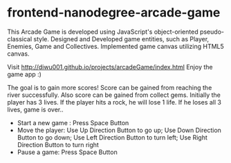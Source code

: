 frontend-nanodegree-arcade-game
===============================

This Arcade Game is developed using JavaScript's object-oriented pseudo-classical style. Designed and Developed game entities, such as Player, Enemies, Game and Collectives. Implemented game canvas utilizing HTML5 canvas. 


Visit http://diwu001.github.io/projects/arcadeGame/index.html    Enjoy the game app :)


The goal is to gain more scores! Score can be gained from reaching the river successfully. Also score can be gained from collect gems.
Initially the player has 3 lives. If the player hits a rock, he will lose 1 life. If he loses all 3 lives, game is over..

- Start a new game : Press Space Button
- Move the player: Use Up Direction Button to go up; Use Down Direction Button to go down; Use Left Direction Button to turn left; Use Right Direction Button to turn right
- Pause a game: Press Space Button

